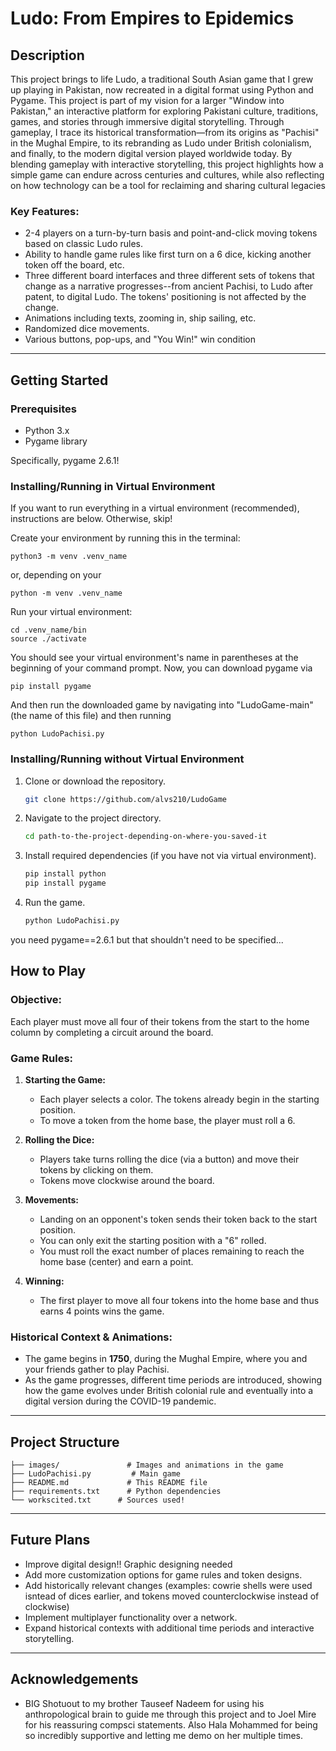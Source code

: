 # **Ludo: From Empires to Epidemics**

## **Description**

This project brings to life Ludo, a traditional South Asian game that I grew up playing in Pakistan, now recreated in a digital format using Python and Pygame. This project is part of my vision for a larger "Window into Pakistan," an interactive platform for exploring Pakistani culture, traditions, games, and stories through immersive digital storytelling. Through gameplay, I trace its historical transformation—from its origins as "Pachisi" in the Mughal Empire, to its rebranding as Ludo under British colonialism, and finally, to the modern digital version played worldwide today. By blending gameplay with interactive storytelling, this project highlights how a simple game can endure across centuries and cultures, while also reflecting on how technology can be a tool for reclaiming and sharing cultural legacies

### **Key Features:**
- 2-4 players on a turn-by-turn basis and point-and-click moving tokens based on classic Ludo rules.
- Ability to handle game rules like first turn on a 6 dice, kicking another token off the board, etc.
- Three different board interfaces and three different sets of tokens that change as a narrative progresses--from ancient Pachisi, to Ludo after patent, to digital Ludo. The tokens' positioning is not affected by the change.
- Animations including texts, zooming in, ship sailing, etc.
- Randomized dice movements.
- Various buttons, pop-ups, and "You Win!" win condition
---

## **Getting Started**

### **Prerequisites**

- Python 3.x
- Pygame library

Specifically, pygame 2.6.1!

### **Installing/Running in Virtual Environment**

If you want to run everything in a virtual environment (recommended), instructions are below. Otherwise, skip!

Create your environment by running this in the terminal:
```
python3 -m venv .venv_name
```
or, depending on your 
```
python -m venv .venv_name
```

Run your virtual environment:
```
cd .venv_name/bin
source ./activate
```
You should see your virtual environment's name in parentheses at the beginning of your command prompt. Now, you can download pygame via 
```
pip install pygame
```
And then run the downloaded game by navigating into "LudoGame-main" (the name of this file) and then running
```
python LudoPachisi.py
```

### **Installing/Running without Virtual Environment**

1. Clone or download the repository.
   ```bash
   git clone https://github.com/alvs210/LudoGame
   ```
2. Navigate to the project directory.
   ```bash
   cd path-to-the-project-depending-on-where-you-saved-it
   ```
3. Install required dependencies (if you have not via virtual environment).
   ```bash
   pip install python
   pip install pygame
   ```
4. Run the game.
   ```bash
   python LudoPachisi.py
   ```
you need pygame==2.6.1 but that shouldn't need to be specified...

## **How to Play**

### **Objective:**
Each player must move all four of their tokens from the start to the home column by completing a circuit around the board.

### **Game Rules:**
1. **Starting the Game:**
   - Each player selects a color. The tokens already begin in the starting position.
   - To move a token from the home base, the player must roll a 6.
  
2. **Rolling the Dice:**
   - Players take turns rolling the dice (via a button) and move their tokens by clicking on them.
   - Tokens move clockwise around the board.

3. **Movements:**
   - Landing on an opponent's token sends their token back to the start position.
   - You can only exit the starting position with a "6" rolled.
   - You must roll the exact number of places remaining to reach the home base (center) and earn a point.
  
4. **Winning:**
   - The first player to move all four tokens into the home base and thus earns 4 points wins the game.

### **Historical Context & Animations:**
- The game begins in **1750**, during the Mughal Empire, where you and your friends gather to play Pachisi.
- As the game progresses, different time periods are introduced, showing how the game evolves under British colonial rule and eventually into a digital version during the COVID-19 pandemic.

---

## **Project Structure**
```
├── images/               # Images and animations in the game
├── LudoPachisi.py         # Main game
├── README.md             # This README file
├── requirements.txt      # Python dependencies
└── workscited.txt      # Sources used!
```

---

## **Future Plans**
- Improve digital design!! Graphic designing needed
- Add more customization options for game rules and token designs.
- Add historically relevant changes (examples: cowrie shells were used isntead of dices earlier, and tokens moved counterclockwise instead of clockwise)
- Implement multiplayer functionality over a network.
- Expand historical contexts with additional time periods and interactive storytelling.

---

## **Acknowledgements**
- BIG Shotuout to my brother Tauseef Nadeem for using his anthropological brain to guide me through this project and to Joel Mire for his reassuring compsci statements. Also Hala Mohammed for being so incredibly supportive and letting me demo on her multiple times.
